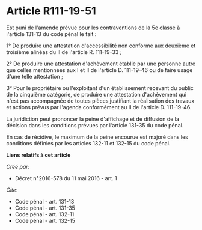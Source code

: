# Article R111-19-51

Est puni de l'amende prévue pour les contraventions de la 5e classe à l'article 131-13 du code pénal le fait : 

1° De produire une attestation d'accessibilité non conforme aux deuxième et troisième alinéas du II de l'article R.
111-19-33 ; 

2° De produire une attestation d'achèvement établie par une personne autre que celles mentionnées aux I et II de l'article D.
111-19-46 ou de faire usage d'une telle attestation ; 

3° Pour le propriétaire ou l'exploitant d'un établissement recevant du public de la cinquième catégorie, de produire une
attestation d'achèvement qui n'est pas accompagnée de toutes pièces justifiant la réalisation des travaux et actions prévus
par l'agenda conformément au II de l'article D. 111-19-46. 

La juridiction peut prononcer la peine d'affichage et de diffusion de la décision dans les conditions prévues par l'article
131-35 du code pénal. 

En cas de récidive, le maximum de la peine encourue est majoré dans les conditions définies par les articles 132-11 et 132-15
du code pénal.

**Liens relatifs à cet article**

_Créé par_:

  - Décret n°2016-578 du 11 mai 2016 - art. 1

_Cite_:

  - Code pénal - art. 131-13
  - Code pénal - art. 131-35
  - Code pénal - art. 132-11
  - Code pénal - art. 132-15
